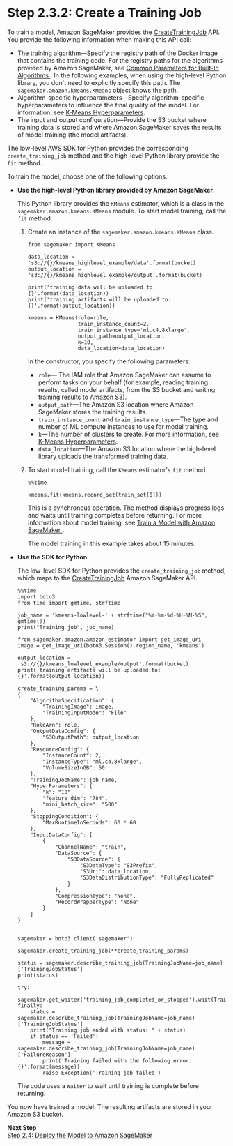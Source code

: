 # Step 2\.3\.2: Create a Training Job<a name="ex1-train-model-create-training-job"></a>

To train a model, Amazon SageMaker provides the [CreateTrainingJob](API_CreateTrainingJob.md) API\. You provide the following information when making this API call:
+ The training algorithm—Specify the registry path of the Docker image that contains the training code\. For the registry paths for the algorithms provided by Amazon SageMaker, see [Common Parameters for Built\-In Algorithms ](sagemaker-algo-docker-registry-paths.md)\. In the following examples, when using the high\-level Python library, you don't need to explicitly specify this path\. The `sagemaker.amazon.kmeans.KMeans` object knows the path\.
+ Algorithm\-specific hyperparameters—Specify algorithm\-specific hyperparameters to influence the final quality of the model\. For information, see [K\-Means Hyperparameters](k-means-api-config.md)\.
+ The input and output configuration—Provide the S3 bucket where training data is stored and where Amazon SageMaker saves the results of model training \(the model artifacts\)\. 

The low\-level AWS SDK for Python provides the corresponding `create_training_job` method and the high\-level Python library provide the `fit` method\. 

To train the model, choose one of the following options\. 
+ **Use the high\-level Python library provided by Amazon SageMaker**\.

  This Python library provides the `KMeans` estimator, which is a class in the `sagemaker.amazon.kmeans.KMeans` module\. To start model training, call the `fit` method\. 

  1. Create an instance of the `sagemaker.amazon.kmeans.KMeans` class\. 

     ```
     from sagemaker import KMeans
     
     data_location = 's3://{}/kmeans_highlevel_example/data'.format(bucket)
     output_location = 's3://{}/kmeans_highlevel_example/output'.format(bucket)
     
     print('training data will be uploaded to: {}'.format(data_location))
     print('training artifacts will be uploaded to: {}'.format(output_location))
     
     kmeans = KMeans(role=role,
                     train_instance_count=2,
                     train_instance_type='ml.c4.8xlarge',
                     output_path=output_location,
                     k=10,
                     data_location=data_location)
     ```

     In the constructor, you specify the following parameters:
     + `role`— The IAM role that Amazon SageMaker can assume to perform tasks on your behalf \(for example, reading training results, called model artifacts, from the S3 bucket and writing training results to Amazon S3\)\.
     + `output_path`—The Amazon S3 location where Amazon SageMaker stores the training results\.
     + `train_instance_count` and `train_instance_type`—The type and number of ML compute instances to use for model training\.
     + `k`—The number of clusters to create\. For more information, see [K\-Means Hyperparameters](k-means-api-config.md)\.
     + `data_location`—The Amazon S3 location where the high\-level library uploads the transformed training data\. 

  1. To start model training, call the `KMeans` estimator's `fit` method\. 

     ```
     %%time
     
     kmeans.fit(kmeans.record_set(train_set[0]))
     ```

     This is a synchronous operation\. The method displays progress logs and waits until training completes before returning\. For more information about model training, see [Train a Model with Amazon SageMaker ](how-it-works-training.md)\.

     The model training in this example takes about 15 minutes\.
+ **Use the SDK for Python**\.

  The low\-level SDK for Python provides the `create_training_job` method, which maps to the [CreateTrainingJob](API_CreateTrainingJob.md) Amazon SageMaker API\. 

  ```
  %%time
  import boto3
  from time import gmtime, strftime
  
  job_name = 'kmeans-lowlevel-' + strftime("%Y-%m-%d-%H-%M-%S", gmtime())
  print("Training job", job_name)
  
  from sagemaker.amazon.amazon_estimator import get_image_uri
  image = get_image_uri(boto3.Session().region_name, 'kmeans')
  
  output_location = 's3://{}/kmeans_lowlevel_example/output'.format(bucket)
  print('training artifacts will be uploaded to: {}'.format(output_location))
  
  create_training_params = \
  {
      "AlgorithmSpecification": {
          "TrainingImage": image,
          "TrainingInputMode": "File"
      },
      "RoleArn": role,
      "OutputDataConfig": {
          "S3OutputPath": output_location
      },
      "ResourceConfig": {
          "InstanceCount": 2,
          "InstanceType": "ml.c4.8xlarge",
          "VolumeSizeInGB": 50
      },
      "TrainingJobName": job_name,
      "HyperParameters": {
          "k": "10",
          "feature_dim": "784",
          "mini_batch_size": "500"
      },
      "StoppingCondition": {
          "MaxRuntimeInSeconds": 60 * 60
      },
      "InputDataConfig": [
          {
              "ChannelName": "train",
              "DataSource": {
                  "S3DataSource": {
                      "S3DataType": "S3Prefix",
                      "S3Uri": data_location,
                      "S3DataDistributionType": "FullyReplicated"
                  }
              },
              "CompressionType": "None",
              "RecordWrapperType": "None"
          }
      ]
  }
  
  
  sagemaker = boto3.client('sagemaker')
  
  sagemaker.create_training_job(**create_training_params)
  
  status = sagemaker.describe_training_job(TrainingJobName=job_name)['TrainingJobStatus']
  print(status)
  
  try:
      sagemaker.get_waiter('training_job_completed_or_stopped').wait(TrainingJobName=job_name)
  finally:
      status = sagemaker.describe_training_job(TrainingJobName=job_name)['TrainingJobStatus']
      print("Training job ended with status: " + status)
      if status == 'Failed':
          message = sagemaker.describe_training_job(TrainingJobName=job_name)['FailureReason']
          print('Training failed with the following error: {}'.format(message))
          raise Exception('Training job failed')
  ```

  The code uses a `Waiter` to wait until training is complete before returning\. 

You now have trained a model\. The resulting artifacts are stored in your Amazon S3 bucket\. 

**Next Step**  
[Step 2\.4: Deploy the Model to Amazon SageMaker](ex1-model-deployment.md)